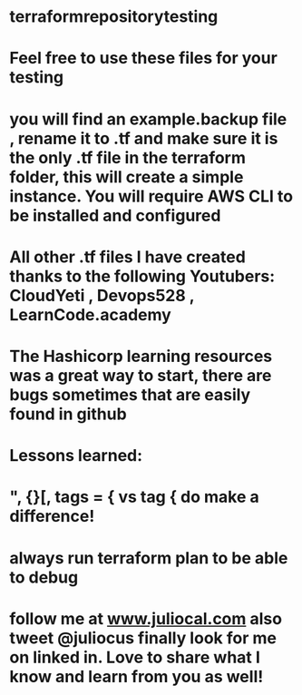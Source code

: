 # terraformrepositorytesting
# Feel free to use these files for your testing
# you will find an example.backup file , rename it to .tf and make sure it is the only .tf file in the terraform folder, this will create a simple instance. You will require AWS CLI to be installed and configured
# All other .tf files I have created thanks to the following Youtubers: CloudYeti , Devops528 , LearnCode.academy
# The Hashicorp learning resources was a great way to start, there are bugs sometimes that are easily found in github
# Lessons learned:
# ", {}[, tags = { vs tag { do make a difference! 
# always run terraform plan to be able to debug 
#
# follow me at www.juliocal.com also tweet @juliocus finally look for me on linked in. Love to share what I know and learn from you as well!
